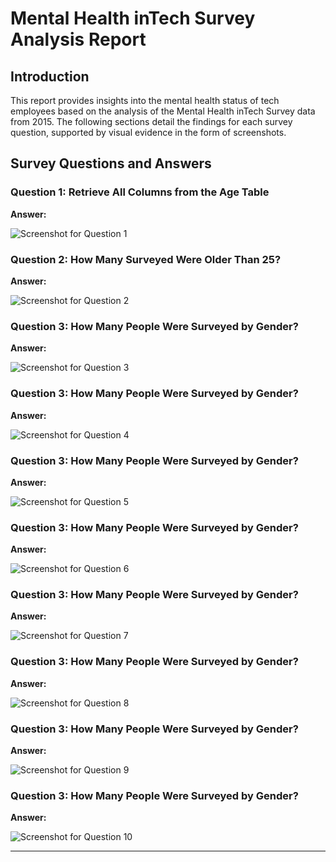 # Mental Health inTech Survey Analysis Report

## Introduction

This report provides insights into the mental health status of tech employees based on the analysis of the Mental Health inTech Survey data from 2015. The following sections detail the findings for each survey question, supported by visual evidence in the form of screenshots.

## Survey Questions and Answers

### Question 1: Retrieve All Columns from the Age Table

**Answer:**

![Screenshot for Question 1](OutputImages/Answer1.jpg)

### Question 2: How Many Surveyed Were Older Than 25?

**Answer:**

![Screenshot for Question 2](Output_Images/Answer2.jpg)

### Question 3: How Many People Were Surveyed by Gender?

**Answer:**

![Screenshot for Question 3](Output_Images/Answer3.jpg)

### Question 3: How Many People Were Surveyed by Gender?

**Answer:**

![Screenshot for Question 4](Output_Images/Answer4.jpg)

### Question 3: How Many People Were Surveyed by Gender?

**Answer:**

![Screenshot for Question 5](Output_Images/Answer5.jpg)

### Question 3: How Many People Were Surveyed by Gender?

**Answer:**

![Screenshot for Question 6](Output_Images/Answer6.jpg)

### Question 3: How Many People Were Surveyed by Gender?

**Answer:**

![Screenshot for Question 7](Output_Images/Answer7.jpg)

### Question 3: How Many People Were Surveyed by Gender?

**Answer:**

![Screenshot for Question 8](Output_Images/Answer8.jpg)

### Question 3: How Many People Were Surveyed by Gender?

**Answer:**

![Screenshot for Question 9](Output_Images/Answer9.jpg)

### Question 3: How Many People Were Surveyed by Gender?

**Answer:**

![Screenshot for Question 10](Output_Images/Answer10.jpg)

---
